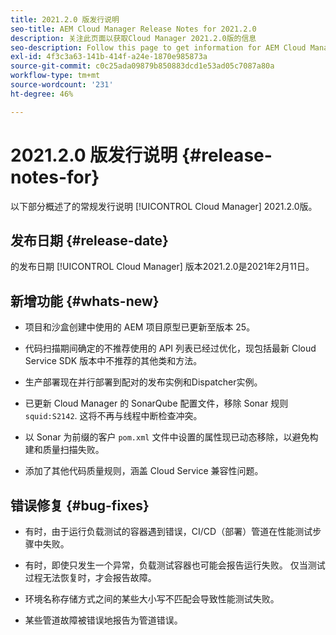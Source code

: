 ```yaml
---
title: 2021.2.0 版发行说明
seo-title: AEM Cloud Manager Release Notes for 2021.2.0
description: 关注此页面以获取Cloud Manager 2021.2.0版的信息
seo-description: Follow this page to get information for AEM Cloud Manager Release 2021.2.0
exl-id: 4f3c3a63-141b-414f-a24e-1870e985873a
source-git-commit: c0c25ada09879b850883dcd1e53ad05c7087a80a
workflow-type: tm+mt
source-wordcount: '231'
ht-degree: 46%

---
```


# 2021.2.0 版发行说明 {#release-notes-for}

以下部分概述了的常规发行说明 [!UICONTROL Cloud Manager] 2021.2.0版。

## 发布日期 {#release-date}

的发布日期 [!UICONTROL Cloud Manager] 版本2021.2.0是2021年2月11日。

## 新增功能 {#whats-new}

* 项目和沙盒创建中使用的 AEM 项目原型已更新至版本 25。

* 代码扫描期间确定的不推荐使用的 API 列表已经过优化，现包括最新 Cloud Service SDK 版本中不推荐的其他类和方法。

* 生产部署现在并行部署到配对的发布实例和Dispatcher实例。

* 已更新 Cloud Manager 的 SonarQube 配置文件，移除 Sonar 规则 `squid:S2142`. 这将不再与线程中断检查冲突。

* 以 Sonar 为前缀的客户 `pom.xml` 文件中设置的属性现已动态移除，以避免构建和质量扫描失败。

* 添加了其他代码质量规则，涵盖 Cloud Service 兼容性问题。

## 错误修复 {#bug-fixes}

* 有时，由于运行负载测试的容器遇到错误，CI/CD（部署）管道在性能测试步骤中失败。

* 有时，即使只发生一个异常，负载测试容器也可能会报告运行失败。 仅当测试过程无法恢复时，才会报告故障。

* 环境名称存储方式之间的某些大小写不匹配会导致性能测试失败。

* 某些管道故障被错误地报告为管道错误。
